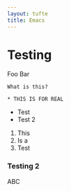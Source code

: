 ```yaml
---
layout: tufte
title: Emacs
---
```


# Testing

Foo Bar

`What is this?`

```
* THIS IS FOR REAL
```

*  Test
*  Test 2

1. This 
2. Is a 
3. Test

### Testing 2

ABC
